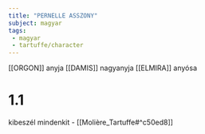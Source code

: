 ```yaml
---
title: "PERNELLE ASSZONY"
subject: magyar
tags:
 - magyar
 - tartuffe/character
---
```

[[ORGON]] anyja
[[DAMIS]] nagyanyja
[[ELMIRA]] anyósa

# 1.1
kibeszél mindenkit - [[Molière_Tartuffe#^c50ed8]]
